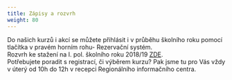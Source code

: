 ```yaml
---
title: Zápisy a rozvrh
weight: 80
---
```

Do našich kurzů i akcí se můžete přihlásit i v průběhu školního roku pomocí tlačítka v pravém horním rohu- Rezervační systém.\
Rozvrh ke stažení na I. pol. školního roku 2018/19 [ZDE](/docs/rozvrh-18-19-vigvam.pdf).\
Potřebujete poradit s registrací, či výběrem kurzu? Pak jsme tu pro Vás vždy v úterý od 10h do 12h v recepci Regionálního informačního centra.
